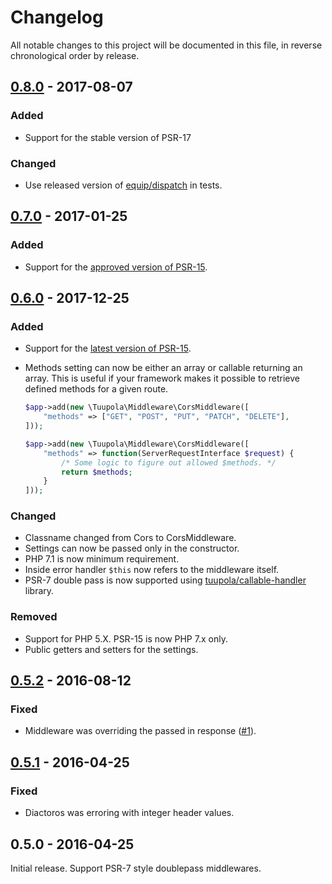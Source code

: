 # Changelog

All notable changes to this project will be documented in this file, in reverse chronological order by release.

## [0.8.0](https://github.com/tuupola/cors-middleware/compare/0.7.0..0.8.0) - 2017-08-07
### Added
- Support for the stable version of PSR-17

### Changed
- Use released version of [equip/dispatch](https://github.com/equip/dispatch) in tests.

## [0.7.0](https://github.com/tuupola/cors-middleware/compare/0.6.0...0.7.0) - 2017-01-25
### Added
- Support for the [approved version of PSR-15](https://github.com/php-fig/http-server-middleware).

## [0.6.0](https://github.com/tuupola/cors-middleware/compare/0.5.2...0.6.0) - 2017-12-25
### Added
- Support for the [latest version of PSR-15](https://github.com/http-interop/http-server-middleware).
- Methods setting can now be either an array or callable returning an array. This is useful if your framework makes it possible to retrieve defined methods for a given route.

    ```php
    $app->add(new \Tuupola\Middleware\CorsMiddleware([
        "methods" => ["GET", "POST", "PUT", "PATCH", "DELETE"],
    ]));
    ```
    ```php
    $app->add(new \Tuupola\Middleware\CorsMiddleware([
        "methods" => function(ServerRequestInterface $request) {
            /* Some logic to figure out allowed $methods. */
            return $methods;
        }
    ]));
    ```

### Changed
- Classname changed from Cors to CorsMiddleware.
- Settings can now be passed only in the constructor.
- PHP 7.1 is now minimum requirement.
- Inside error handler `$this` now refers to the middleware itself.
- PSR-7 double pass is now supported using [tuupola/callable-handler](https://github.com/tuupola/callable-handler) library.

### Removed
- Support for PHP 5.X. PSR-15 is now PHP 7.x only.
- Public getters and setters for the settings.

## [0.5.2](https://github.com/tuupola/cors-middleware/compare/0.5.1...0.5.2) - 2016-08-12

### Fixed
- Middleware was overriding the passed in response ([#1](https://github.com/tuupola/cors-middleware/issues/1)).

## [0.5.1](https://github.com/tuupola/cors-middleware/compare/0.5.0...0.5.1) - 2016-04-25
### Fixed
- Diactoros was erroring with integer header values.

## 0.5.0 - 2016-04-25
Initial release. Support PSR-7 style doublepass middlewares.
